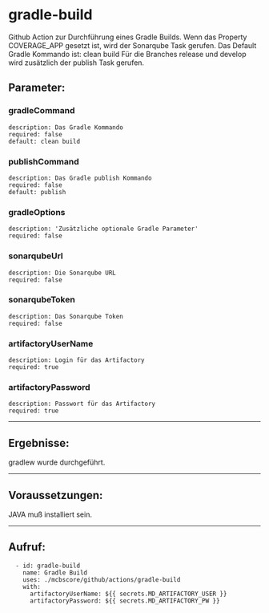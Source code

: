 # gradle-build

Github Action zur Durchführung eines Gradle Builds. Wenn das Property COVERAGE_APP gesetzt ist, wird der Sonarqube Task gerufen.
Das Default Gradle Kommando ist: clean build
Für die Branches release und develop wird zusätzlich der publish Task gerufen.

## Parameter:
### gradleCommand
    description: Das Gradle Kommando
    required: false
    default: clean build
### publishCommand
    description: Das Gradle publish Kommando
    required: false
    default: publish
### gradleOptions
    description: 'Zusätzliche optionale Gradle Parameter'
    required: false
### sonarqubeUrl
    description: Die Sonarqube URL
    required: false
### sonarqubeToken
    description: Das Sonarqube Token
    required: false
### artifactoryUserName
    description: Login für das Artifactory
    required: true
### artifactoryPassword
    description: Passwort für das Artifactory
    required: true

---

## Ergebnisse:

gradlew wurde durchgeführt.

---

## Voraussetzungen:

JAVA muß installiert sein.

---

## Aufruf:

      - id: gradle-build
        name: Gradle Build
        uses: ./mcbscore/github/actions/gradle-build
        with:
          artifactoryUserName: ${{ secrets.MD_ARTIFACTORY_USER }}
          artifactoryPassword: ${{ secrets.MD_ARTIFACTORY_PW }}
